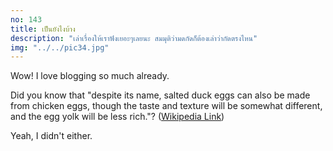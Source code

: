 ```yaml
---
no: 143
title: เป็นยังไงบ้าง
description: "เล่าเรื่องให้เราฟังเยอะๆเลยนะ สมมุติว่ามดกัดก็ต้องเล่าว่ากัดตรงไหน"
img: "../../pic34.jpg"
---
```


Wow! I love blogging so much already.

Did you know that "despite its name, salted duck eggs can also be made from
chicken eggs, though the taste and texture will be somewhat different, and the
egg yolk will be less rich."?
([Wikipedia Link](https://en.wikipedia.org/wiki/Salted_duck_egg))

Yeah, I didn't either.
